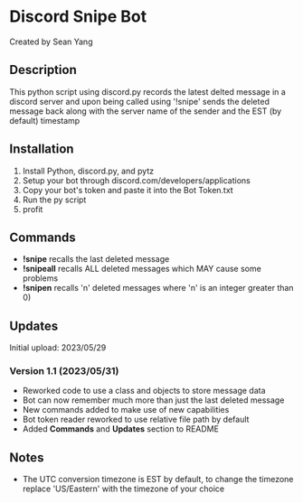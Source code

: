# Discord Snipe Bot
Created by Sean Yang

## Description
This python script using discord.py records the latest delted message in a discord server and upon being called using '!snipe' sends the deleted message back along with the server name of the sender and the EST (by default) timestamp

## Installation
1. Install Python, discord.py, and pytz
2. Setup your bot through discord.com/developers/applications
3. Copy your bot's token and paste it into the Bot Token.txt
4. Run the py script
5. profit

## Commands
- **!snipe** recalls the last deleted message
- **!snipeall** recalls ALL deleted messages which MAY cause some problems
- **!snipen** recalls 'n' deleted messages where 'n' is an integer greater than 0)

## Updates
Initial upload: 2023/05/29
### Version 1.1 (2023/05/31)
- Reworked code to use a class and objects to store message data
- Bot can now remember much more than just the last deleted message
- New commands added to make use of new capabilities
- Bot token reader reworked to use relative file path by default
- Added **Commands** and **Updates** section to README

## Notes
- The UTC conversion timezone is EST by default, to change the timezone replace 'US/Eastern' with the timezone of your choice
